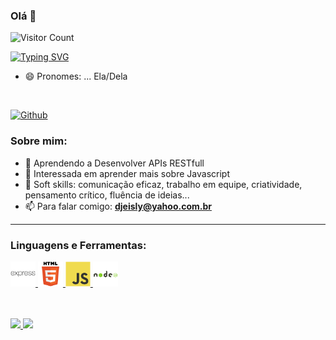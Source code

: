 ### Olá 👋

![Visitor Count](https://profile-counter.glitch.me/{Djeisly}/count.svg)

[![Typing SVG](https://readme-typing-svg.herokuapp.com?font=Architects+Daughter&color=7AF79A&size=30&lines=Bem+vinde!;Sou+a+Djeisly!;Desenvolvedora+Backend...;Moro+em+São+Paulo-SP)](https://git.io/typing-svg)



- 😄 Pronomes: ... Ela/Dela

<br>

[![Github](https://img.shields.io/github/followers/Djeisly?label=Follow&style=social)](https://github.com/Djeisly)


<h3> Sobre mim: </h3>

- 💖 Aprendendo a Desenvolver APIs RESTfull 
- 🌱 Interessada em aprender mais sobre Javascript
- 💬 Soft skills: comunicação eficaz, trabalho em equipe, criatividade, pensamento crítico, fluência de ideias...
- 📫 Para falar comigo: <strong>djeisly@yahoo.com.br</strong></li>  </ul>

<hr>
<h3 align=>Linguagens e Ferramentas:</h3>
<p align=>  
  <a href="https://expressjs.com" target="_blank"> <img src="https://raw.githubusercontent.com/devicons/devicon/master/icons/express/express-original-wordmark.svg" alt="express" width="40" height="40"/> </a>
  <a href="https://www.w3.org/html/" target="_blank"> <img src="https://raw.githubusercontent.com/devicons/devicon/master/icons/html5/html5-original-wordmark.svg" alt="html5" width="40" height="40"/> </a> 
  <a href="https://developer.mozilla.org/en-US/docs/Web/JavaScript" target="_blank"> <img src="https://raw.githubusercontent.com/devicons/devicon/master/icons/javascript/javascript-original.svg" alt="javascript" width="40" height="40"/> </a>
    <a href="https://nodejs.org" target="_blank"> <img src="https://raw.githubusercontent.com/devicons/devicon/master/icons/nodejs/nodejs-original-wordmark.svg" alt="nodejs" width="40" height="40"/> </a> 
 </p>  

<br>

<br>

<div>
  <a href="https://beacons.ai/Djeisly">
  <img height="180em" src="https://github-readme-stats.vercel.app/api?username=Djeisly&show_icons=true&theme=dark&include_all_commits=true&count_private=true"/>
  <img height="180em" src="https://github-readme-stats.vercel.app/api/top-langs/?username=Djeisly&layout=compact&langs_count=16&theme=dark"/>
</div>


